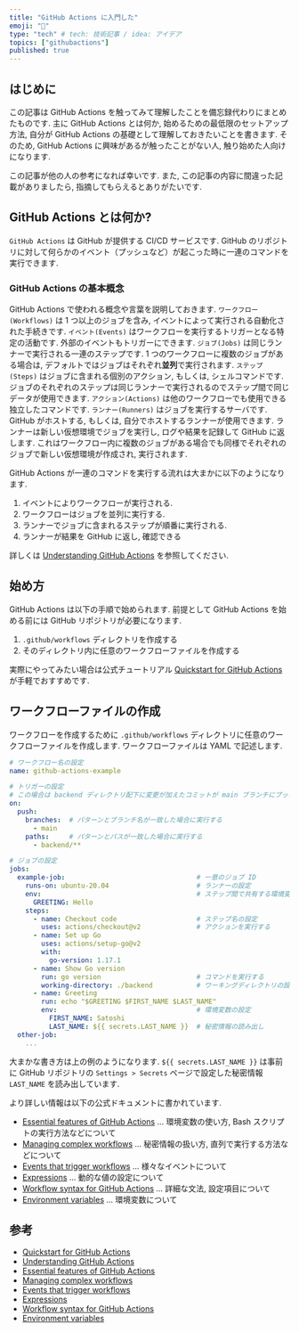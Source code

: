 ```yaml
---
title: "GitHub Actions に入門した"
emoji: "💬"
type: "tech" # tech: 技術記事 / idea: アイデア
topics: ["githubactions"]
published: true
---
```


## はじめに

この記事は GitHub Actions を触ってみて理解したことを備忘録代わりにまとめたものです.
主に GitHub Actions とは何か, 始めるための最低限のセットアップ方法, 自分が GitHub Actions の基礎として理解しておきたいことを書きます.
そのため, GitHub Actions に興味があるが触ったことがない人, 触り始めた人向けになります.

この記事が他の人の参考になれば幸いです.
また, この記事の内容に間違った記載がありましたら, 指摘してもらえるとありがたいです.

## GitHub Actions とは何か?

`GitHub Actions` は GitHub が提供する CI/CD サービスです. GitHub のリポジトリに対して何らかのイベント（プッシュなど）が起こった時に一連のコマンドを実行できます.

### GitHub Actions の基本概念

GitHub Actions で使われる概念や言葉を説明しておきます.
`ワークフロー(Workflows)` は 1 つ以上のジョブを含み, イベントによって実行される自動化された手続きです.
`イベント(Events)` はワークフローを実行するトリガーとなる特定の活動です. 外部のイベントもトリガーにできます.
`ジョブ(Jobs)` は同じランナーで実行される一連のステップです. 1 つのワークフローに複数のジョブがある場合は, デフォルトではジョブはそれぞれ**並列**で実行されます.
`ステップ(Steps)` はジョブに含まれる個別のアクション, もしくは, シェルコマンドです. ジョブのそれぞれのステップは同じランナーで実行されるのでステップ間で同じデータが使用できます.
`アクション(Actions)` は他のワークフローでも使用できる独立したコマンドです.
`ランナー(Runners)` はジョブを実行するサーバです. GitHub がホストする, もしくは, 自分でホストするランナーが使用できます. ランナーは新しい仮想環境でジョブを実行し, ログや結果を記録して GitHub に返します. これはワークフロー内に複数のジョブがある場合でも同様でそれぞれのジョブで新しい仮想環境が作成され, 実行されます.

GitHub Actions が一連のコマンドを実行する流れは大まかに以下のようになります.

1. イベントによりワークフローが実行される.
2. ワークフローはジョブを並列に実行する.
3. ランナーでジョブに含まれるステップが順番に実行される.
4. ランナーが結果を GitHub に返し, 確認できる

詳しくは [Understanding GitHub Actions](https://docs.github.com/en/actions/learn-github-actions/understanding-github-actions) を参照してください.

## 始め方

GitHub Actions は以下の手順で始められます.
前提として GitHub Actions を始める前には GitHub リポジトリが必要になります.

1. `.github/workflows` ディレクトリを作成する
2. そのディレクトリ内に任意のワークフローファイルを作成する

実際にやってみたい場合は公式チュートリアル [Quickstart for GitHub Actions](https://docs.github.com/en/actions/quickstart) が手軽でおすすめです.

## ワークフローファイルの作成

ワークフローを作成するために `.github/workflows` ディレクトリに任意のワークフローファイルを作成します. ワークフローファイルは YAML で記述します.

```yaml:github-actions-example.yaml
# ワークフロー名の設定
name: github-actions-example

# トリガーの設定
# この場合は backend ディレクトリ配下に変更が加えたコミットが main ブランチにプッシュされた場合にワークフローを実行する.
on:
  push:
    branches:  # パターンとブランチ名が一致した場合に実行する
      - main
    paths:     # パターンとパスが一致した場合に実行する
      - backend/**

# ジョブの設定
jobs:
  example-job:                                 # 一意のジョブ ID
    runs-on: ubuntu-20.04                      # ランナーの設定
    env:                                       # ステップ間で共有する環境変数の設定
      GREETING: Hello
    steps:
      - name: Checkout code                    # ステップ名の設定
        uses: actions/checkout@v2              # アクションを実行する
      - name: Set up Go
        uses: actions/setup-go@v2
        with:
          go-version: 1.17.1
      - name: Show Go version
        run: go version                        # コマンドを実行する
        working-directory: ./backend           # ワーキングディレクトリの設定
      - name: Greeting
        run: echo "$GREETING $FIRST_NAME $LAST_NAME"
        env:                                   # 環境変数の設定
          FIRST_NAME: Satoshi
          LAST_NAME: ${{ secrets.LAST_NAME }}  # 秘密情報の読み出し
  other-job:
    ...
```

大まかな書き方は上の例のようになります.
`${{ secrets.LAST_NAME }}` は事前に GitHub リポジトリの `Settings > Secrets` ページで設定した秘密情報 `LAST_NAME` を読み出しています.

より詳しい情報は以下の公式ドキュメントに書かれています.

- [Essential features of GitHub Actions](https://docs.github.com/en/actions/learn-github-actions/essential-features-of-github-actions) ... 環境変数の使い方, Bash スクリプトの実行方法などについて
- [Managing complex workflows](https://docs.github.com/en/actions/learn-github-actions/managing-complex-workflows) ... 秘密情報の扱い方, 直列で実行する方法などについて
- [Events that trigger workflows](https://docs.github.com/en/actions/learn-github-actions/events-that-trigger-workflows) ... 様々なイベントについて
- [Expressions](https://docs.github.com/en/actions/learn-github-actions/expressions) ... 動的な値の設定について
- [Workflow syntax for GitHub Actions](https://docs.github.com/en/actions/learn-github-actions/workflow-syntax-for-github-actions) ... 詳細な文法, 設定項目について
- [Environment variables](https://docs.github.com/en/actions/learn-github-actions/environment-variables) ... 環境変数について

## 参考

- [Quickstart for GitHub Actions](https://docs.github.com/en/actions/quickstart)
- [Understanding GitHub Actions](https://docs.github.com/en/actions/learn-github-actions/understanding-github-actions)
- [Essential features of GitHub Actions](https://docs.github.com/en/actions/learn-github-actions/essential-features-of-github-actions)
- [Managing complex workflows](https://docs.github.com/en/actions/learn-github-actions/managing-complex-workflows)
- [Events that trigger workflows](https://docs.github.com/en/actions/learn-github-actions/events-that-trigger-workflows)
- [Expressions](https://docs.github.com/en/actions/learn-github-actions/expressions)
- [Workflow syntax for GitHub Actions](https://docs.github.com/en/actions/learn-github-actions/workflow-syntax-for-github-actions)
- [Environment variables](https://docs.github.com/en/actions/learn-github-actions/environment-variables)
